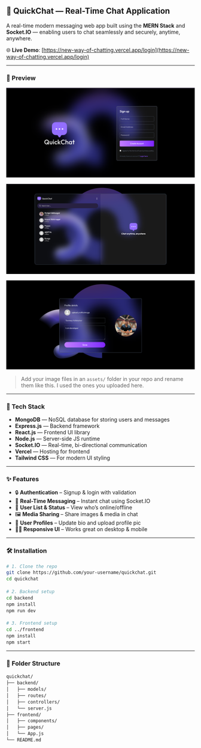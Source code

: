 ## 🚀 QuickChat — Real-Time Chat Application

A real-time modern messaging web app built using the **MERN Stack** and **Socket.IO** — enabling users to chat seamlessly and securely, anytime, anywhere.

🌐 **Live Demo**: [https://new-way-of-chatting.vercel.app/login](https://new-way-of-chatting.vercel.app/login)

---

### 📸 Preview
![Signup](https://github.com/Tanmay1112004/QuickChat-Real-Time-Chat-App/blob/main/Screenshot%202025-06-20%20220015.png?raw=true)

![Chat Dashboard](https://github.com/Tanmay1112004/QuickChat-Real-Time-Chat-App/blob/main/Screenshot%202025-06-20%20220328.png?raw=true)

![Profile Section](https://github.com/Tanmay1112004/QuickChat-Real-Time-Chat-App/blob/main/Screenshot%202025-06-20%20220450.png?raw=true)

> Add your image files in an `assets/` folder in your repo and rename them like this. I used the ones you uploaded here.

---

### 🧰 Tech Stack

* **MongoDB** — NoSQL database for storing users and messages
* **Express.js** — Backend framework
* **React.js** — Frontend UI library
* **Node.js** — Server-side JS runtime
* **Socket.IO** — Real-time, bi-directional communication
* **Vercel** — Hosting for frontend
* **Tailwind CSS** — For modern UI styling

---

### ✨ Features

* 🔒 **Authentication** – Signup & login with validation
* 💬 **Real-Time Messaging** – Instant chat using Socket.IO
* 👥 **User List & Status** – View who’s online/offline
* 🖼️ **Media Sharing** – Share images & media in chat
* 📝 **User Profiles** – Update bio and upload profile pic
* 🧑‍💻 **Responsive UI** – Works great on desktop & mobile

---

### 🛠️ Installation

```bash
# 1. Clone the repo
git clone https://github.com/your-username/quickchat.git
cd quickchat

# 2. Backend setup
cd backend
npm install
npm run dev

# 3. Frontend setup
cd ../frontend
npm install
npm start
```

---

### 📁 Folder Structure

```bash
quickchat/
├── backend/
│   ├── models/
│   ├── routes/
│   ├── controllers/
│   └── server.js
├── frontend/
│   ├── components/
│   ├── pages/
│   └── App.js
└── README.md
```

